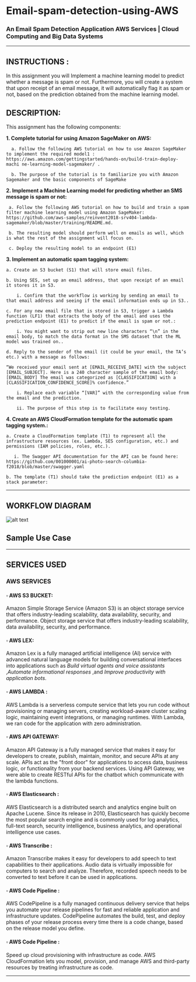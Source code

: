 # Email-spam-detection-using-AWS


### An Email Spam Detection Application AWS Services | Cloud Computing and Big Data Systems


---

## INSTRUCTIONS :

In this assignment you will Implement a machine learning model to predict whether a message is spam or not. Furthermore, you will create a system that upon receipt of an email message, it will automatically flag it as spam or not, based on the prediction obtained from the machine learning model.

## DESCRIPTION:

This assignment has the following components:

**1. Complete tutorial for using Amazon SageMaker on AWS:**

      a. Follow the following AWS tutorial on how to use Amazon SageMaker to implement the required model1 : https://aws.amazon.com/gettingstarted/hands-on/build-train-deploy-machi ne-learning-model-sagemaker/ .

      b. The purpose of the tutorial is to familiarize you with Amazon Sagemaker and the basic components of SageMake


**2. Implement a Machine Learning model for predicting whether an SMS message is spam or not:**

     a. Follow the following AWS tutorial on how to build and train a spam filter machine learning model using Amazon SageMaker: https://github.com/aws-samples/reinvent2018-srv404-lambda-sagemaker/blob/master/training/README.md.

     b. The resulting model should perform well on emails as well, which is what the rest of the assignment will focus on.

     c. Deploy the resulting model to an endpoint (E1)

**3. Implement an automatic spam tagging system:**

    a. Create an S3 bucket (S1) that will store email files.

    b. Using SES, set up an email address, that upon receipt of an email it stores it in S3.

        i. Confirm that the workflow is working by sending an email to that email address and seeing if the email information ends up in S3..

    c. For any new email file that is stored in S3, trigger a Lambda function (LF1) that extracts the body of the email and uses the prediction endpoint (E1) to predict if the email is spam or not.:

        i. You might want to strip out new line characters “\n” in the email body, to match the data format in the SMS dataset that the ML model was trained on..

    d. Reply to the sender of the email (it could be your email, the TA’s etc.) with a message as follows:
    
    “We received your email sent at [EMAIL_RECEIVE_DATE] with the subject [EMAIL_SUBJECT]. Here is a 240 character sample of the email body: [EMAIL_BODY] The email was categorized as [CLASSIFICATION] with a [CLASSIFICATION_CONFIDENCE_SCORE]% confidence.”

        i. Replace each variable “[VAR]” with the corresponding value from the email and the prediction.
  
        ii. The purpose of this step is to facilitate easy testing.


**4. Create an AWS CloudFormation template for the automatic spam tagging system.:**

    a. Create a CloudFormation template (T1) to represent all the infrastructure resources (ex. Lambda, SES configuration, etc.) and permissions (IAM policies, roles, etc.).

       i. The Swagger API documentation for the API can be found here: https://github.com/001000001/ai-photo-search-columbia-f2018/blob/master/swagger.yaml

    b. The template (T1) should take the prediction endpoint (E1) as a stack parameter:

---

## WORKFLOW DIAGRAM

![alt text](https://github.com/rajat10cube/Voice-Based-Smart-Photo-Album/blob/main/Architecture/diagram.png)

## Sample Use Case

---

## SERVICES USED

### AWS SERVICES

#### ▫️ AWS S3 BUCKET:

Amazon Simple Storage Service (Amazon S3) is an object storage service that offers industry-leading scalability, data availability, security, and performance. Object storage service that offers industry-leading scalability, data availability, security, and performance.

#### ▫️ AWS LEX:

Amazon Lex is a fully managed artificial intelligence (AI) service with advanced natural language models for building conversational interfaces into applications such as _Build virtual agents and voice assistants_ ,_Automate informational responses_ ,and _Improve productivity with application bots_.

#### ▫️ AWS LAMBDA :

AWS Lambda is a serverless compute service that lets you run code without provisioning or managing servers, creating workload-aware cluster scaling logic, maintaining event integrations, or managing runtimes. With Lambda, we ran code for the application with zero administration.

#### ▫️ AWS API GATEWAY:

Amazon API Gateway is a fully managed service that makes it easy for developers to create, publish, maintain, monitor, and secure APIs at any scale. APIs act as the "front door" for applications to access data, business logic, or functionality from your backend services. Using API Gateway, we were able to create RESTful APIs for the chatbot which communicate with the lambda functions.

#### ▫️ AWS Elasticsearch :

AWS Elasticsearch is a distributed search and analytics engine built on Apache Lucene. Since its release in 2010, Elasticsearch has quickly become the most popular search engine and is commonly used for log analytics, full-text search, security intelligence, business analytics, and operational intelligence use cases.

#### ▫️ AWS Transcribe :

Amazon Transcribe makes it easy for developers to add speech to text capabilities to their applications. Audio data is virtually impossible for computers to search and analyze. Therefore, recorded speech needs to be converted to text before it can be used in applications.

#### ▫️ AWS Code Pipeline :

AWS CodePipeline is a fully managed continuous delivery service that helps you automate your release pipelines for fast and reliable application and infrastructure updates. CodePipeline automates the build, test, and deploy phases of your release process every time there is a code change, based on the release model you define.

#### ▫️ AWS Code Pipeline :

Speed up cloud provisioning with infrastructure as code. AWS CloudFormation lets you model, provision, and manage AWS and third-party resources by treating infrastructure as code.

---
